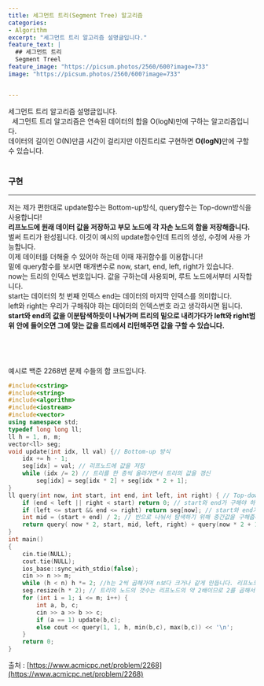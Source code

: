 ```yaml
---
title: 세그먼트 트리(Segment Tree) 알고리즘
categories:
- Algorithm
excerpt: "세그먼트 트리 알고리즘 설명글입니다."
feature_text: |
  ## 세그먼트 트리
  Segment Treel
feature_image: "https://picsum.photos/2560/600?image=733"
image: "https://picsum.photos/2560/600?image=733"


---
```


세그먼트 트리 알고리즘 설명글입니다.  
&nbsp;
세그먼트 트리 알고리즘은 연속된 데이터의 합을 O(logN)만에 구하는 알고리즘입니다.  
데이터의 길이인 O(N)만큼 시간이 걸리지만 이진트리로 구현하면 <strong>O(logN)</strong>만에 구할 수 있습니다.  
&nbsp;

<h3>구현</h3>

---

저는 제가 편한대로 update함수는 Bottom-up방식, query함수는 Top-down방식을 사용합니다!  
<strong>리프노드에 원래 데이터 값을 저장하고 부모 노드에 각 자손 노드의 합을 저장해줍니다.</strong>  
벌써 트리가 완성됩니다. 이것이 예시의 update함수인데 트리의 생성, 수정에 사용 가능합니다.  
이제 데이터를 더해줄 수 있어야 하는데 이때 재귀함수를 이용합니다!  
밑에 query함수를 보시면 매개변수로 now, start, end, left, right가 있습니다.  
now는 트리의 인덱스 번호입니다. 값을 구하는데 사용되며, 루트 노드에서부터 시작합니다.  
start는 데이터의 첫 번째 인덱스 end는 데이터의 마지막 인덱스를 의미합니다.  
left와 right는 우리가 구해줘야 하는 데이터의 인덱스번호 라고 생각하시면 됩니다.   
<strong>start와 end의 값을 이분탐색하듯이 나눠가며 트리의 밑으로 내려가다가 left와 right범위 안에 들어오면 그에 맞는 값을 트리에서 리턴해주면 값을 구할 수 있습니다. </strong>  


&nbsp;
---

예시로 백준 2268번 문제 수들의 합 코드입니다.

```c++
#include<cstring>
#include<string>
#include<algorithm>
#include<iostream>
#include<vector>
using namespace std;
typedef long long ll;
ll h = 1, n, m;
vector<ll> seg; 
void update(int idx, ll val) {// Bottom-up 방식
	idx += h - 1;
	seg[idx] = val; // 리프노드에 값을 저장
	while (idx /= 2) // 트리를 한 층씩 올라가면서 트리의 값을 갱신
		seg[idx] = seg[idx * 2] + seg[idx * 2 + 1];
}
ll query(int now, int start, int end, int left, int right) { // Top-down 방식
	if (end < left || right < start) return 0; // start와 end가 구해야 하는 범위를 넘어가면 return 0 
	if (left <= start && end <= right) return seg[now]; // start와 end가 범위 안에 있으면 그만 내려가고 값을 리턴
	int mid = (start + end) / 2; // 반으로 나눠서 탐색하기 위해 중간값을 구해줍니다.
	return query( now * 2, start, mid, left, right) + query(now * 2 + 1, mid + 1, end, left, right);
}
int main()
{
	cin.tie(NULL);
	cout.tie(NULL);
	ios_base::sync_with_stdio(false);
	cin >> n >> m;
	while (h < n) h *= 2; //h는 2씩 곱해가며 n보다 크거나 같게 만듭니다. 리프노드의 크기와 같아진다!
	seg.resize(h * 2); // 트리의 노드의 갯수는 리프노드의 약 2배이므로 2를 곱해서 만든다!
	for (int i = 1; i <= m; i++) {
		int a, b, c;
		cin >> a >> b >> c;
		if (a == 1) update(b,c);
		else cout << query(1, 1, h, min(b,c), max(b,c)) << '\n';
	}
	return 0;
}
```

출처 : [https://www.acmicpc.net/problem/2268](https://www.acmicpc.net/problem/2268)
